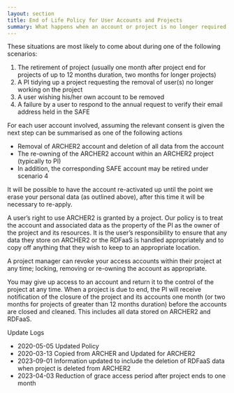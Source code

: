 ```yaml
---
layout: section
title: End of Life Policy for User Accounts and Projects
summary: What happens when an account or project is no longer required on ARCHER2, or a user leaves a project.  
---
```


These situations are most likely to come about during one of the following scenarios:

1.    The retirement of project (usually one month after project end for projects of up to 12 months duration, two months for longer projects)
2.    A PI tidying up a project requesting the removal of user(s) no longer working on the project
3.    A user wishing his/her own account to be removed
4.    A failure by a user to respond to the annual request to verify their email address held in the SAFE

For each user account involved, assuming the relevant consent is given the next step can be summarised as one of the following actions

* Removal of ARCHER2 account and deletion of all data from the account
* The re-owning of the ARCHER2 account within an ARCHER2 project (typically to PI)
* In addition, the corresponding SAFE account may be retired under scenario 4

It will be possible to have the account re-activated up until the point we erase your personal data (as outlined above), after this time it will be necessary to re-apply.

A user’s right to use ARCHER2 is granted by a project. Our policy is to treat the account and associated data as the property of the PI as the owner of the project and its resources. It is the user’s responsibility to ensure that any data they store on ARCHER2 or the RDFaaS is handled appropriately and to copy off anything that they wish to keep to an appropriate location.

A project manager can revoke your access accounts within their project at any time; locking, removing or re-owning the account as appropriate.

You may give up access to an account and return it to the control of the project at any time.
When a project is due to end, the PI will receive notification of the closure of the project and its accounts one month  (or two months for projects of greater than 12 months duration) before the accounts are closed and cleaned. This includes all data stored on ARCHER2 and RDFaaS. 

Update Logs
* 2020-05-05 Updated Policy
* 2020-03-13 Copied from ARCHER and Updated for ARCHER2
* 2023-09-01 Information updated to include the deletion of RDFaaS data when project is deleted from ARCHER2
* 2023-04-03 Reduction of grace access period after project ends to one month
